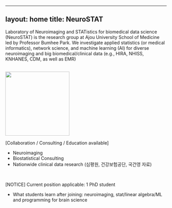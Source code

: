 

---
layout: home
title: NeuroSTAT
---


Laboratory of Neuroimaging and STATistics for biomedical data science (NeuroSTAT) is the research group at Ajou University School of Medicine led by Professor Bumhee Park. We investigate applied statistics (or medical informatics), network science, and machine learning (AI) for diverse neuroimaging and big biomedical/clinical data (e.g., HIRA, NHISS, KNHANES, CDM, as well as EMR) <br><br>

<img src="/demo_neurostat/assets/img/symbol.png" style="width: 200px;"/>

[Collaboration / Consulting / Education available]
<br>
- Neuroimaging
- Biostatistical Consulting 
- Nationwide clinical data research (심평원, 건강보험공단, 국건영 자료)
<br>

[NOTICE]
Current position applicable: 1 PhD student
- What students learn after joining: neuroimaging, stat/linear algebra/ML and programming for brain science


